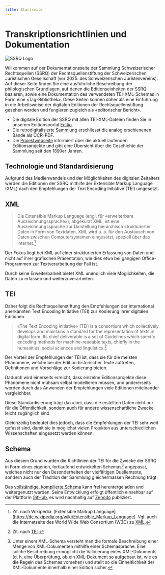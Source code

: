 ```yaml
---
title: Startseite
---
```


# Transkriptionsrichtlinien und Dokumentation

![SSRQ Logo](ssrq-logo.svg)

Willkommen auf der Dokumentationsseite der Sammlung Schweizerischer Rechtsquellen (SSRQ)
der Rechtsquellenstiftung der Schweizerischen Juristischen Gesellschaft (vor 2025: des 
Schweizerischen Juristenvereins).
Auf dieser Seite finden Sie eine ausführliche Beschreibung der philologischen Grundlagen,
auf denen die Editionseinheiten der SSRQ basieren, sowie eine Dokumentation des verwendeten 
TEI-XML-Schemas in Form eine «Tag-Bibliothek». Diese Seiten können daher als eine Einführung 
in die Arbeitsweise der digitalen Editionen der Rechtsquellenstiftung gesehen werden und 
fungieren zugleich als «editorischer Bericht».

- Die digitale Edition der SSRQ mit allen TEI-XML-Dateien finden Sie in unserem Editionsportal 
[Editio](https://editio.ssrq-online.ch/).
- Die [retrodigitalisierte Sammlung](https://www.ssrq-sds-fds.ch/online/cantons.html) erschliesst
die analog erschienenen Bände als OCR-PDF.
- Die [Projektwebseite](https://www.ssrq-sds-fds.ch/home/) informiert über die
aktuell laufenden Editionsprojekte und gibt eine Übersicht über die Geschichte der
Sammlung seit den 1890er Jahren.

## Technologie und Standardisierung

Aufgrund des Medienwandels und der Möglichkeiten des digitalen Zeitalters werden die Editionen der 
SSRQ mithilfe der Extensible Markup Language (XML) nach den Empfehlungen der Text Encoding
Initiative (TEI) umgesetzt.

## XML

> Die Extensible Markup Language (engl. für «erweiterbare
> Auszeichnungssprache»), abgekürzt XML, ist eine Auszeichnungssprache zur
> Darstellung hierarchisch strukturierter Daten in Form von Textdaten. XML
> wird u. a. für den Austausch von Daten zwischen Computersystemen eingesetzt,
> speziell über das Internet.[^2]

Der Fokus liegt bei XML auf einer strukturierten Erfassung von Daten und nicht
auf ihrer graﬁschen Präsentation, wie dies etwa bei gängigen Office-Programmen zur
Textverarbeitung der Fall ist.

Durch seine Erweiterbarkeit bietet XML unendlich viele Möglichkeiten,
die Daten zu erfassen und weiterzuverarbeiten.

## TEI

Daher folgt die Rechtsquellenstiftung den Empfehlungen der international
anerkannten Text Encoding Initiative (TEI) zur Kodierung ihrer digitalen
Editionen.

> «The Text Encoding Initiative» (TEI) is a consortium which collectively
> develops and maintains a standard for the representation of texts in digital
> form.
> Its chief deliverable is a set of Guidelines which specify encoding methods
> for machine-readable texts, chiefly in the humanities, social sciences and
> linguistics.[^3]

Der Vorteil der Empfehlungen der TEI ist, dass sie für die meisten Phänomene,
welche bei der Edition historischer Texte auftreten, Definitionen und
Vorschläge zur Kodierung bieten.

Dadurch wird einerseits erreicht, dass einzelne Editionsprojekte diese Phänomene
nicht mühsam selbst modellieren müssen, und andererseits werden durch das Anwenden 
der Empfehlungen viele Editionen miteinander vergleichbar. 

Diese Standardisierung trägt dazu bei, dass die erstellten Daten nicht nur für die
Öffentlichkeit, sondern auch für andere wissenschaftliche Zwecke leicht zugänglich 
sind.

Gleichzeitig bedeutet dies jedoch, dass die Empfehlungen der TEI sehr weit
gefasst sind, damit sie in möglichst vielen Projekten aus unterschiedlichen
Wissenschaften eingesetzt werden können.

## Schema

Aus diesem Grund wurden die Richtlinien der TEI für die Zwecke der SSRQ in Form 
eines eigenen, fortlaufend entwickelten Schemas[^4] angepasst, welches nicht nur 
den Besonderheiten der vielfältigen Quellentexte, sondern auch der Tradition der 
Sammlung gleichermassen Rechnung trägt.

Das [vollständige, kompilierte Schema](https://schema.ssrq-sds-fds.ch/latest/TEI_Schema.rng) 
kann frei heruntergeladen und weitergenutzt werden. Seine Entwicklung erfolgt öffentlich 
einsehbar auf der Plattform [GitHub](https://github.com/SSRQ-SDS-FDS/ssrq-schema), es wird nachhaltig auf 
[Zenodo](https://zenodo.org/records/13379935) publiziert.

[^2]:
    Zit. nach Wikipedia: [Extensible Markup Language]
    (https://de.wikipedia.org/wiki/Extensible_Markup_Language).
    Vgl. auch die Internetseite des World Wide Web Consortium (W3C) zu
    [XML](https://www.w3.org/TR/xml/).
[^3]:
    Zit. nach [TEI](http://www.tei-c.org/index.xml).
[^4]:
    Unter einem XML-Schema versteht man die formale Beschreibung einer Menge
    von XML-Dokumenten mithilfe einer Schemasprache. Eine solche Beschreibung
    ermöglicht die Validierung eines XML-Dokuments (d. h. eine Überprüfung, ob
    ein XML-Dokument so aufgebaut ist, wie es die Regeln des Schemas vorsehen)
    und stellt so die Einheitlichkeit der XML-Dokumente innerhalb einer Edition
    sicher.
